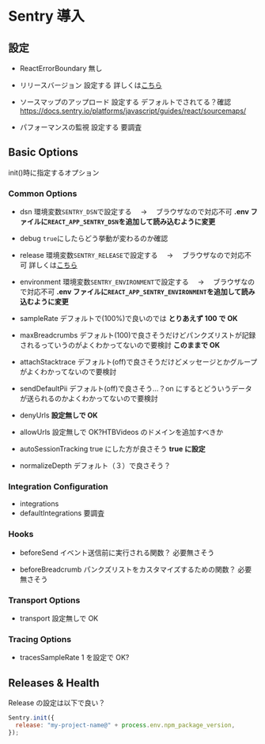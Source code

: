 # Sentry 導入

## 設定

- ReactErrorBoundary
  無し

- リリースバージョン
  設定する
  詳しくは[こちら](https://docs.sentry.io/product/releases/)

- ソースマップのアップロード
  設定する
  デフォルトでされてる？確認
  https://docs.sentry.io/platforms/javascript/guides/react/sourcemaps/

- パフォーマンスの監視
  設定する
  要調査

## Basic Options

init()時に指定するオプション

### Common Options

- dsn
  環境変数`SENTRY_DSN`で設定する　 → 　ブラウザなので対応不可
  **.env ファイルに`REACT_APP_SENTRY_DSN`を追加して読み込むように変更**

- debug
  `true`にしたらどう挙動が変わるのか確認

- release
  環境変数`SENTRY_RELEASE`で設定する　 → 　ブラウザなので対応不可
  詳しくは[こちら](https://docs.sentry.io/product/releases/)

- environment
  環境変数`SENTRY_ENVIRONMENT`で設定する　 → 　ブラウザなので対応不可
  **.env ファイルに`REACT_APP_SENTRY_ENVIRONMENT`を追加して読み込むように変更**

- sampleRate
  デフォルトで(100%)で良いのでは
  **とりあえず 100 で OK**

- maxBreadcrumbs
  デフォルト(100)で良さそうだけどパンクズリストが記録されるっていうのがよくわかってないので要検討
  **このままで OK**

- attachStacktrace
  デフォルト(off)で良さそうだけどメッセージとかグループがよくわかってないので要検討

- sendDefaultPii
  デフォルト(off)で良さそう…？on にするとどういうデータが送られるのかよくわかってないので要検討

- denyUrls
  **設定無しで OK**

- allowUrls
  設定無しで OK?HTBVideos のドメインを追加すべきか

- autoSessionTracking
  true にした方が良さそう
  **true に設定**

- normalizeDepth
  デフォルト（３）で良さそう？

### Integration Configuration

- integrations
- defaultIntegrations
  要調査

### Hooks

- beforeSend
  イベント送信前に実行される関数？
  必要無さそう

- beforeBreadcrumb
  パンクズリストをカスタマイズするための関数？
  必要無さそう

### Transport Options

- transport
  設定無しで OK

### Tracing Options

- tracesSampleRate
  1 を設定で OK?

## Releases & Health

Release の設定は以下で良い？

```js
Sentry.init({
  release: "my-project-name@" + process.env.npm_package_version,
});
```
